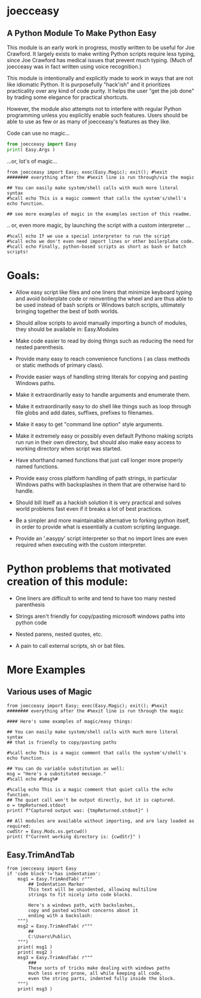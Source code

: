joecceasy
===========



A Python Module To Make Python Easy
--------------------------------------

This module is an early work in progress, mostly written to be useful for Joe Crawford. It largely exists to make writing Python scripts require less typing, since Joe Crawford has medical issues that prevent much typing. (Much of joecceasy was in fact written using voice recognition.)

This module is intentionally and explicitly made to work in ways that are not like idiomatic Python. It is purposefully "hack'ish" and it prioritizes practicality over any kind of code purity. It helps the user "get the job done" by trading some elegance for practical shortcuts.

However, the module also attempts not to interfere with regular Python programming unless you explicitly enable such features. Users should be able to use as few or as many of joecceasy's features as they like.

Code can use no magic...

```python
from joecceasy import Easy
print( Easy.Args )
```

...or, lot's of magic...

```
from joecceasy import Easy; exec(Easy.Magic); exit(); #%exit
######## everything after the #%exit line is run through/via the magic

## You can easily make system/shell calls with much more literal syntax
#%call echo This is a magic comment that calls the system's/shell's echo function.

## see more examples of magic in the examples section of this readme.
```

.. or, even more magic, by launching the script with a custom interpreter ...

```
#%call echo If we use a special interpreter to run the script
#%call echo we don't even need import lines or other boilerplate code.
#%call echo Finally, python-based scripts as short as bash or batch scripts!
```

  
  
Goals:
========

- Allow easy script like files and one liners that minimize keyboard typing and avoid boilerplate code or reinventing the wheel and are thus able to be used instead of bash scripts or Windows batch scripts, ultimately bringing together the best of both worlds.

- Should allow scripts to avoid manually importing a bunch of modules, they should be available in: Easy.Modules

- Make code easier to read by doing things such as reducing the need for nested parenthesis.

- Provide many easy to reach convenience functions ( as class methods or static methods of primary class).

- Provide easier ways of handling string literals for copying and pasting Windows paths.

- Make it extraordinarily easy to handle arguments and enumerate them.

- Make it extraordinarily easy to do shell like things such as loop through file globs and add dates, suffixes, prefixes to filenames.

- Make it easy to get "command line option" style arguments.

- Make it extremely easy or possibly even default Pythono making scripts run run in their own directory, but should also make easy access to working directory when script was started.

- Have shorthand named functions that just call longer more properly named functions.

- Provide easy cross platform handling of path strings, in particular Windows paths with backsplashes in them that are otherwise hard to handle.

- Should bill itself as a hackish solution it is very practical and solves world problems fast even if it breaks a lot of best practices.

- Be a simpler and more maintainable alternative to forking python itself, in order to provide what is essentially a custom scripting language.

- Provide an '.easypy' script interpreter so that no import lines are even required when executing with the custom interpreter.
 
 
Python problems that motivated creation of this module:
===============================

- One liners are difficult to write and tend to have too many nested parenthesis

- Strings aren't friendly for copy/pasting microsoft windows paths into python code

- Nested parens, nested quotes, etc.

- A pain to call external scripts, sh or bat files.

  
  
  

More Examples
==============


Various uses of Magic
---------------
```
from joecceasy import Easy; exec(Easy.Magic); exit(); #%exit
######## everything after the #%exit line is run through the magic

#### Here's some examples of magic/easy things:

## You can easily make system/shell calls with much more literal syntax
## that is friendly to copy/pasting paths

#%call echo This is a magic comment that calls the system's/shell's echo function.

## You can do variable substitution as well:
msg = "Here's a substituted message."
#%call echo #%msg%#

#%callq echo This is a magic comment that quiet calls the echo function.
## The quiet call won't be output directly, but it is captured.
o = tmpReturned.stdout
print( f"Captured output was: {tmpReturned.stdout}" )

## All modules are available without importing, and are lazy loaded as required:
cwdStr = Easy.Mods.os.getcwd()
print( f"Current working directory is: {cwdStr}" )
```

Easy.TrimAndTab
---------------

```
from joecceasy import Easy
if 'code block'!='has indentation':
    msg1 = Easy.TrimAndTab( r"""
        ## Indentation Marker
        This text will be unindented, allowing multiline
        strings to fit nicely into code blocks.
        
        Here's a windows path, with backslashes,
        copy and pasted without concerns about it
        ending with a backslash:
    """)
    msg2 = Easy.TrimAndTab( r"""
        ##
        C:\Users\Public\
    """)
    print( msg1 )
    print( msg2 )
    msg3 = Easy.TrimAndTab( r"""
        ###
        These sorts of tricks make dealing with windows paths
        much less error prone, all while keeping all code,
        even the string parts, indented fully inside the block.
    """)
    print( msg3 )
```